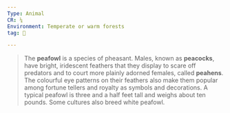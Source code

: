 ```yaml
---
Type: Animal
CR: ¼
Environment: Temperate or warm forests
tag: 👹

---
```


> The **peafowl** is a species of pheasant. Males, known as **peacocks**, have bright, iridescent feathers that they display to scare off predators and to court more plainly adorned females, called **peahens**. The colourful eye patterns on their feathers also make them popular among fortune tellers and royalty as symbols and decorations. A typical peafowl is three and a half feet tall and weighs about ten pounds. Some cultures also breed white peafowl.







